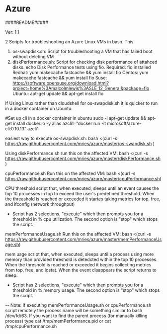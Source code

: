 # Azure 


####README#####

Ver: 1.1

2 Scripts for troubleshooting an Azure Linux  VMs in bash. This 
1. os-swapdisk.sh: Script for troubleshooting a VM that has failed boot without deleting VM
2. diskPerformance.sh: Script for checking disk performance of attahced disks.
 echo Disk Performance tests using fio.
        Required: fio installed
        Redhat: yum makecache fastcache && yum install fio
        Centos: yum makecache fastcache && yum install fio
        Suse:   https://software.opensuse.org/download.html?project=home%3Amalcolmlewis%3ASLE_12_General&package=fio
        Ubuntu: apt-get update && apt-get install fio



If Using Linux rather than cloudshell for os-swapdisk.sh  it is quicker to run in a docker container on Ubuntu:


#Set up cli in a docker container in ubuntu
sudo -i
apt-get update && apt-get install docker.io -y
alias azcli1=“docker run -it microsoft/azure-cli:0.10.13”
azcli1

easiest way to execute os-swapdisk.sh:
bash <(curl -s  https://raw.githubusercontent.com/mries/azure/master/os-swapdisk.sh )

Using diskPerformance.sh
run this on the affected VM:
bash <(curl -s  https://raw.githubusercontent.com/mries/azure/master/diskPerformance.sh )

cpuPerformance.sh
Run this on the affected VM:
bash <(curl -s  https://raw.githubusercontent.com/mries/azure/master/cpuPerformance.sh)

CPU threshold script that, when executed, sleeps until an event causes the top 10 processes in top to exceed the user's predefined threshold.
When the threashold is reached or exceeded it startes taking metrics for top, free, and ifconfig (network throughput)
- Script has  2 selections, "execute" which then prompts you for a threshold in % cpu  utilization. The second option is "stop" which stops the script.

memPerformanceUsage.sh
Run this on the affected VM:
bash <(curl -s  https://raw.githubusercontent.com/mries/azure/master/memPerformanceUsage.sh)

mem uage script that, when executed, sleeps until a process using more memory than provided threshold is detedcted within the top 10 processes. 
When the threshold is reached or exceeded it begins collecting metrics from top, free, and iostat.  When the event disappears the script returns to sleep.
- Script has  2 selections, "execute" which then prompts you for a threshold in % memory usage. The second option is "stop" which stops the script.


-- Note: If executing memPerformanceUsage.sh or cpuPerformance.sh script remotely the process name will be something similar to  bash /dev/fd/63.  If you want to find the parent process (for manually killing process) type  cat  /tmp/memPerformance.pid or  cat  /tmp/cpuPerformance.sh
